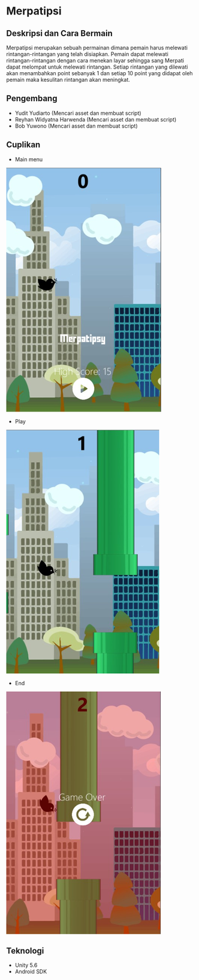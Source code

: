 # Merpatipsi

## Deskripsi dan Cara Bermain
Merpatipsi merupakan sebuah permainan dimana pemain harus melewati rintangan-rintangan yang telah disiapkan. Pemain dapat melewati rintangan-rintangan dengan cara menekan layar sehingga sang Merpati dapat melompat untuk melewati rintangan. Setiap rintangan yang dilewati akan menambahkan point sebanyak 1 dan setiap 10 point yang didapat oleh pemain maka kesulitan rintangan akan meningkat.

## Pengembang
* Yudit Yudiarto (Mencari asset dan membuat script)
* Reyhan Widyatna Harwenda (Mencari asset dan membuat script)
* Bob Yuwono (Mencari asset dan membuat script)

## Cuplikan
* Main menu
<img src="/Dokumentasi/start.jpg">

* Play
<img src="/Dokumentasi/play.jpg">

* End
<img src="/Dokumentasi/end.jpg">

## Teknologi
* Unity 5.6
* Android SDK
